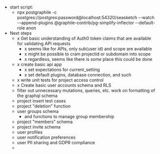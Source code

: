   * start script:
    * npx postgraphile -c postgres://postgres:password@localhost:54320/seasketch --watch --append-plugins @graphile-contrib/pg-simplify-inflector --default-role anon
  * Next steps
    * x Get basic understanding of Auth0 token claims that are available for validating API requests
      * x seems like for APIs, only sub(user id) and scope are available
      * x might be possible to cram projectid or subdomain into scope
      * x regardless, seems like there is _some_ place this could be done
    * x create basic api app
      * x set expectations for current_setting
      * x set default plugins, database connection, and such
    * x write unit tests for project access control
    * x Create basic user accounts schema and RLS
    * filter out unnecessary mutations, queries, etc. work on formatting of the graphql schema
    * project insert test cases
    * project "deletion" function
    * user groups schema
      * and functions to manage group membership
    * project "members" schema
    * project invite schema
    * user profiles
    * user notification preferences
    * user PII sharing and GDPR compliance
    * 